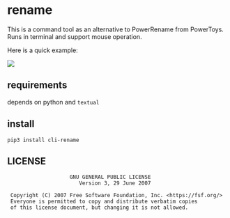 # rename

This is a command tool as an alternative to PowerRename from PowerToys. Runs in terminal and support mouse operation.

Here is a quick example: 

![](example/example.gif)

## requirements

depends on python and `textual`

## install

```
pip3 install cli-rename
```

## LICENSE

```
                    GNU GENERAL PUBLIC LICENSE
                       Version 3, 29 June 2007

 Copyright (C) 2007 Free Software Foundation, Inc. <https://fsf.org/>
 Everyone is permitted to copy and distribute verbatim copies
 of this license document, but changing it is not allowed.
```